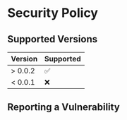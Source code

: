 # Security Policy
## Supported Versions


| Version | Supported          |
| ------- | ------------------ |
| > 0.0.2  | :white_check_mark: |
| < 0.0.1  | :x:                |

## Reporting a Vulnerability
